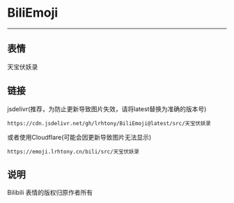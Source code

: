# BiliEmoji
---
## 表情
天宝伏妖录
## 链接
jsdelivr(推荐，为防止更新导致图片失效，请将latest替换为准确的版本号)
```
https://cdn.jsdelivr.net/gh/lrhtony/BiliEmoji@latest/src/天宝伏妖录
```
或者使用Cloudflare(可能会因更新导致图片无法显示)
```
https://emoji.lrhtony.cn/bili/src/天宝伏妖录
```
## 说明
Bilibili 表情的版权归原作者所有
